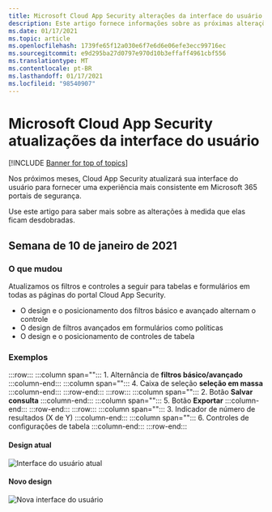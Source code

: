 ```yaml
---
title: Microsoft Cloud App Security alterações da interface do usuário
description: Este artigo fornece informações sobre as próximas alterações de interface do usuário para Cloud App Security.
ms.date: 01/17/2021
ms.topic: article
ms.openlocfilehash: 1739fe65f12a030e6f7e6d6e06efe3ecc99716ec
ms.sourcegitcommit: e9d295ba27d0797e970d10b3effaff4961cbf556
ms.translationtype: MT
ms.contentlocale: pt-BR
ms.lasthandoff: 01/17/2021
ms.locfileid: "98540907"
---
```

# <a name="microsoft-cloud-app-security-user-interface-updates"></a>Microsoft Cloud App Security atualizações da interface do usuário

[!INCLUDE [Banner for top of topics](includes/banner.md)]

Nos próximos meses, Cloud App Security atualizará sua interface do usuário para fornecer uma experiência mais consistente em Microsoft 365 portais de segurança.

Use este artigo para saber mais sobre as alterações à medida que elas ficam desdobradas.

## <a name="week-of-january-10-2021"></a>Semana de 10 de janeiro de 2021

### <a name="whats-changed"></a>O que mudou

Atualizamos os filtros e controles a seguir para tabelas e formulários em todas as páginas do portal Cloud App Security.

- O design e o posicionamento dos filtros básico e avançado alternam o controle
- O design de filtros avançados em formulários como políticas
- O design e o posicionamento de controles de tabela

### <a name="examples"></a>Exemplos

:::row:::
   :::column span="":::
      1. Alternância de **filtros básico/avançado**
   :::column-end:::
   :::column span="":::
      4. Caixa de seleção **seleção em massa**
   :::column-end:::
:::row-end:::
:::row:::
   :::column span="":::
      2. Botão **Salvar consulta**
   :::column-end:::
   :::column span="":::
      5. Botão **Exportar**
   :::column-end:::
:::row-end:::
:::row:::
   :::column span="":::
      3. Indicador de número de resultados (X de Y)
   :::column-end:::
   :::column span="":::
      6. Controles de configurações de tabela
   :::column-end:::
:::row-end:::

#### <a name="current-design"></a>Design atual

![Interface do usuário atual](media/ui-changes-current.png)

#### <a name="new-design"></a>Novo design

![Nova interface do usuário](media/ui-changes-new.png)
